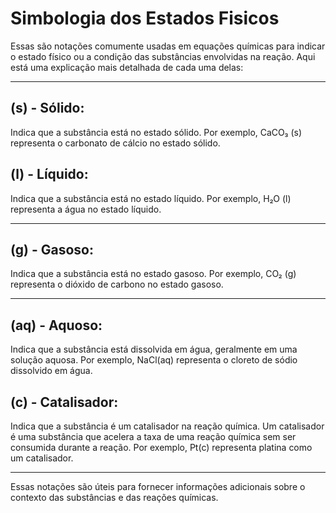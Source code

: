 # Simbologia dos Estados Fisicos
 
Essas são notações comumente usadas em equações químicas para indicar o estado físico ou a condição das substâncias envolvidas na reação. Aqui está uma explicação mais detalhada de cada uma delas:

---

## (s) - Sólido:
 Indica que a substância está no estado sólido. Por exemplo, CaCO₃ (s) representa o carbonato de cálcio no estado sólido.

## (l) - Líquido:
Indica que a substância está no estado líquido. Por exemplo, H₂O (l) representa a água no estado líquido.

---

## (g) - Gasoso:
Indica que a substância está no estado gasoso. Por exemplo, CO₂ (g) representa o dióxido de carbono no estado gasoso.

---

## (aq) - Aquoso:
Indica que a substância está dissolvida em água, geralmente em uma solução aquosa. Por exemplo, NaCl(aq) representa o cloreto de sódio dissolvido em água.

## (c) - Catalisador:
 Indica que a substância é um catalisador na reação química. Um catalisador é uma substância que acelera a taxa de uma reação química sem ser consumida durante a reação. Por exemplo, Pt(c) representa platina como um catalisador.

---

Essas notações são úteis para fornecer informações adicionais sobre o contexto das substâncias e das reações químicas.
